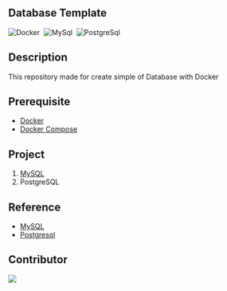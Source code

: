 ## Database Template
<img alt="Docker" src="https://img.shields.io/badge/Docker-2496ED?&style=flat&logo=docker&logoColor=ffffff">&nbsp;
<img alt="MySql" src="https://img.shields.io/badge/MySql-F7F7F7?&style=flat&logo=mysql&logoColor=336791">&nbsp;
<img alt="PostgreSql" src="https://img.shields.io/badge/Postgresql-F7F7F7?&style=flat&logo=postgresql&logoColor=336791">&nbsp;

## Description 
This repository made for create simple of Database with Docker

## Prerequisite
* [Docker](https://docs.docker.com/engine/install/ubuntu/)
* [Docker Compose](https://docs.docker.com/compose/install/)

## Project
1. [MySQL](https://github.com/Harin3Bone/database-template/tree/main/mysql)
2. PostgreSQL

## Reference
* [MySQL](https://hub.docker.com/_/mysql)
* [Postgresql](https://hub.docker.com/_/postgres)

## Contributor
<a href="https://github.com/Harin3Bone"><img src="https://img.shields.io/badge/Harin3Bone-181717?style=flat&logo=github&logoColor=ffffff"></a>